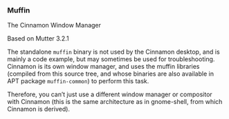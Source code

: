 ### Muffin

The Cinnamon Window Manager

Based on Mutter 3.2.1

The standalone `muffin` binary is not used by the Cinnamon desktop, and is mainly a code example, but may sometimes be used for troubleshooting.  Cinnamon is its own window manager, and uses the muffin libraries (compiled from this source tree, and whose binaries are also available in APT package `muffin-common`) to perform this task.  

Therefore, you can’t just use a different window manager or compositor with Cinnamon (this is the same architecture as in gnome-shell, from which Cinnamon is derived).  
